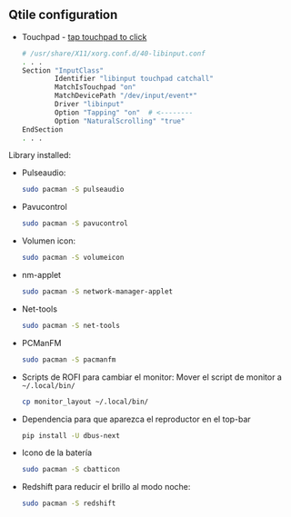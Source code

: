 ## Qtile configuration

- Touchpad - [tap touchpad to click](https://www.mail-archive.com/qtile-dev@googlegroups.com/msg01550.html)

  ```bash
  # /usr/share/X11/xorg.conf.d/40-libinput.conf
  . . .
  Section "InputClass"
          Identifier "libinput touchpad catchall"
          MatchIsTouchpad "on"
          MatchDevicePath "/dev/input/event*"
          Driver "libinput"
          Option "Tapping" "on"	 # <--------
          Option "NaturalScrolling" "true"
  EndSection
  . . .
  ```

Library installed:

- Pulseaudio:

  ```bash
  sudo pacman -S pulseaudio
  ```

- Pavucontrol

  ```bash
  sudo pacman -S pavucontrol
  ```

- Volumen icon:

  ```bash
  sudo pacman -S volumeicon
  ```

- nm-applet

  ```bash
  sudo pacman -S network-manager-applet
  ```

- Net-tools

  ```bash
  sudo pacman -S net-tools
  ```

- PCManFM

  ```bash
  sudo pacman -S pacmanfm
  ```

- Scripts de ROFI para cambiar el monitor: Mover el script de monitor a `~/.local/bin/`

  ```bash
  cp monitor_layout ~/.local/bin/
  ```


- Dependencia para que aparezca el reproductor en el top-bar

  ```bash
  pip install -U dbus-next
  ```


- Icono de la batería

  ```bash
  sudo pacman -S cbatticon
  ```

- Redshift para reducir el brillo al modo noche:

  ```bash
  sudo pacman -S redshift
  ```

  